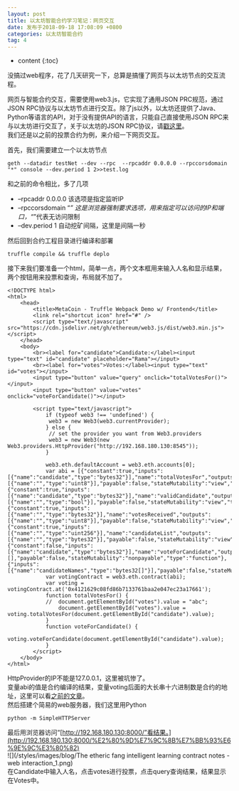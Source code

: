 ```yaml
---
layout: post
title: 以太坊智能合约学习笔记：网页交互
date: 发布于2018-09-18 17:08:09 +0800
categories: 以太坊智能合约
tag: 4
---
```


* content
{:toc}

没搞过web程序，花了几天研究一下，总算是搞懂了网页与以太坊节点的交互流程。  

<!-- more -->
网页与智能合约交互，需要使用web3.js，它实现了通用JSON PRC规范，通过JSON
RPC协议与以太坊节点进行交互。除了js以外，以太坊还提供了Java、Python等语言的API，对于没有提供API的语言，只能自己直接使用JSON
RPC来与以太坊进行交互了，关于以太坊的JSON
RPC协议，请[戳这里](https://github.com/ethereum/wiki/wiki/JSON-RPC)。  
我们还是以之前的投票合约为例，来介绍一下网页交互。

首先，我们需要建立一个以太坊节点

    
    
    geth --datadir testNet --dev --rpc  --rpcaddr 0.0.0.0 --rpccorsdomain "*" console --dev.period 1 2>>test.log
    

和之前的命令相比，多了几项

  * –rpcaddr 0.0.0.0 该选项是指定监听IP
  * –rpccorsdomain “*” 这是浏览器强制要求选项，用来指定可以访问的IP和端口，“*”代表无访问限制
  * –dev.period 1 自动挖矿间隔，这里是间隔一秒

然后回到合约工程目录进行编译和部署

    
    
    truffle compile && truffle deplo
    

接下来我们要准备一个html，简单一点，两个文本框用来输入人名和显示结果，两个按钮用来投票和查询，布局就不加了。

    
    
    <!DOCTYPE html>
    <html>
    	<head>
    		<title>MetaCoin - Truffle Webpack Demo w/ Frontend</title>
    		<link rel="shortcut icon" href="#" />
    		<script type="text/javascript" src="https://cdn.jsdelivr.net/gh/ethereum/web3.js/dist/web3.min.js"></script>
    	</head>
    	<body>
    		<br><label for="candidate">Candidate:</label><input type="text" id="candidate" placeholder="Rama"></input>
    		<br><label for="votes">Votes:</label><input type="text" id="votes"></input>
    		<input type="button" value="query" onclick="totalVotesFor()"></input>
    		<input type="button" value="votes" onclick="voteForCandidate()"></input>
    		
    		<script type="text/javascript">
    		  	if (typeof web3 !== 'undefined') {
    			 web3 = new Web3(web3.currentProvider);
    			} else {
    			 // set the provider you want from Web3.providers
    			 web3 = new Web3(new Web3.providers.HttpProvider("http://192.168.180.130:8545"));
    			}
    
    		    web3.eth.defaultAccount = web3.eth.accounts[0];
    		    var abi = [{"constant":true,"inputs":[{"name":"candidate","type":"bytes32"}],"name":"totalVotesFor","outputs":[{"name":"","type":"uint8"}],"payable":false,"stateMutability":"view","type":"function"},{"constant":true,"inputs":[{"name":"candidate","type":"bytes32"}],"name":"validCandidate","outputs":[{"name":"","type":"bool"}],"payable":false,"stateMutability":"view","type":"function"},{"constant":true,"inputs":[{"name":"","type":"bytes32"}],"name":"votesReceived","outputs":[{"name":"","type":"uint8"}],"payable":false,"stateMutability":"view","type":"function"},{"constant":true,"inputs":[{"name":"","type":"uint256"}],"name":"candidateList","outputs":[{"name":"","type":"bytes32"}],"payable":false,"stateMutability":"view","type":"function"},{"constant":false,"inputs":[{"name":"candidate","type":"bytes32"}],"name":"voteForCandidate","outputs":[],"payable":false,"stateMutability":"nonpayable","type":"function"},{"inputs":[{"name":"candidateNames","type":"bytes32[]"}],"payable":false,"stateMutability":"nonpayable","type":"constructor"}];
    		    var votingContract = web3.eth.contract(abi);
    		    var voting = votingContract.at('0x4121629c08fd86b7133761baa2e047ec23a17661');
    		    function totalVotesFor() {
    		    //	document.getElementById("votes").value = "abc";
    		    	document.getElementById("votes").value = voting.totalVotesFor(document.getElementById("candidate").value);
    		    }
    		    function voteForCandidate() {
    		    	voting.voteForCandidate(document.getElementById("candidate").value);
    		    }
    		</script>
    	</body>
    </html>
    

HttpProvider的IP不能是127.0.0.1，这里被坑惨了。  
变量abi的值是合约编译的结果，变量voting后面的大长串十六进制数是合约的地址，这里可以看[之前的文章](https://blog.csdn.net/mumufan05/article/details/82688939)。  
然后搭建个简易的web服务器，我们这里用Python

    
    
    python -m SimpleHTTPServer
    

最后用浏览器访问“[http://192.168.180.130:8000/”看结果。](http://192.168.180.130:8000/%E2%80%9D%E7%9C%8B%E7%BB%93%E6%9E%9C%E3%80%82)  
![](/styles/images/blog/The etheric fang intelligent learning contract notes - web interaction_1.png)  
在Candidate中输入人名，点击votes进行投票，点击query查询结果，结果显示在Votes中。

